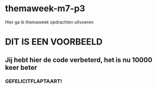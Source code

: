 # themaweek-m7-p3


Hier ga ik themaweek opdrachten uitvoeren



# DIT IS EEN VOORBEELD

## Jij hebt hier de code verbeterd, het is nu 10000 keer beter

### GEFELICITFLAPTAART!